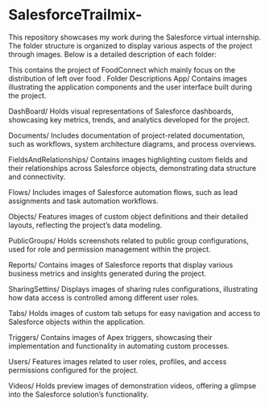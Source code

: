 # SalesforceTrailmix-
This repository showcases my work during the Salesforce virtual internship. The folder structure is organized to display various aspects of the project through images. Below is a detailed description of each folder:

This contains the project of FoodConnect which mainly focus on the distribution of left over food .
Folder Descriptions
App/
Contains images illustrating the application components and the user interface built during the project.

DashBoard/
Holds visual representations of Salesforce dashboards, showcasing key metrics, trends, and analytics developed for the project.

Documents/
Includes documentation of project-related documentation, such as workflows, system architecture diagrams, and process overviews.

FieldsAndRelationships/
Contains images highlighting custom fields and their relationships across Salesforce objects, demonstrating data structure and connectivity.

Flows/
Includes images of Salesforce automation flows, such as lead assignments and task automation workflows.

Objects/
Features images of custom object definitions and their detailed layouts, reflecting the project’s data modeling.

PublicGroups/
Holds screenshots related to public group configurations, used for role and permission management within the project.

Reports/
Contains images of Salesforce reports that display various business metrics and insights generated during the project.

SharingSettins/
Displays images of sharing rules configurations, illustrating how data access is controlled among different user roles.

Tabs/
Holds images of custom tab setups for easy navigation and access to Salesforce objects within the application.

Triggers/
Contains images of Apex triggers, showcasing their implementation and functionality in automating custom processes.

Users/
Features images related to user roles, profiles, and access permissions configured for the project.

Videos/
Holds preview images of demonstration videos, offering a glimpse into the Salesforce solution’s functionality.

